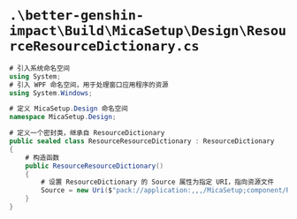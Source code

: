 # `.\better-genshin-impact\Build\MicaSetup\Design\ResourceResourceDictionary.cs`

```cs
# 引入系统命名空间
using System;
# 引入 WPF 命名空间，用于处理窗口应用程序的资源
using System.Windows;

# 定义 MicaSetup.Design 命名空间
namespace MicaSetup.Design;

# 定义一个密封类，继承自 ResourceDictionary
public sealed class ResourceResourceDictionary : ResourceDictionary
{
    # 构造函数
    public ResourceResourceDictionary()
    {
        # 设置 ResourceDictionary 的 Source 属性为指定 URI，指向资源文件
        Source = new Uri($"pack://application:,,,/MicaSetup;component/Resources/Resource.xaml");
    }
}
```